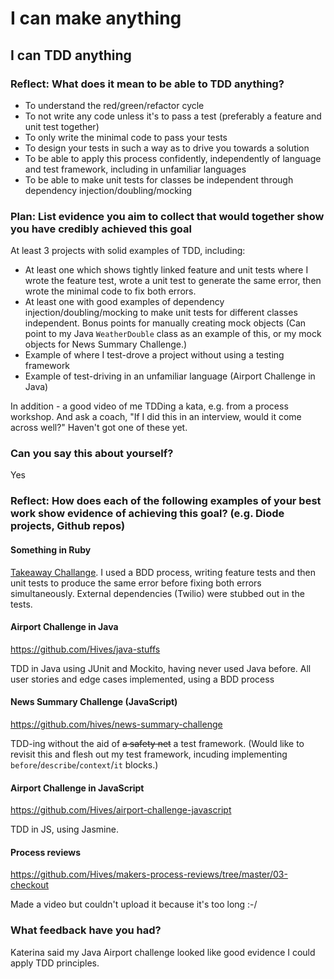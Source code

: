 # I can make anything
## I can TDD anything

### Reflect: What does it mean to be able to TDD anything?

- To understand the red/green/refactor cycle
- To not write any code unless it's to pass a test (preferably a feature and unit test together)
- To only write the minimal code to pass your tests
- To design your tests in such a way as to drive you towards a solution
- To be able to apply this process confidently, independently of language and test framework, including in unfamiliar languages
- To be able to make unit tests for classes be independent through dependency injection/doubling/mocking

### Plan: List evidence you aim to collect that would together show you have credibly achieved this goal

At least 3 projects with solid examples of TDD, including:
- At least one which shows tightly linked feature and unit tests where I wrote the feature test, wrote a unit test to generate the same error, then wrote the minimal code to fix both errors.
- At least one with good examples of dependency injection/doubling/mocking to make unit tests for different classes independent. Bonus points for manually creating mock objects (Can point to my Java `WeatherDouble` class as an example of this, or my mock objects for News Summary Challenge.)
- Example of where I test-drove a project without using a testing framework
- Example of test-driving in an unfamiliar language (Airport Challenge in Java)

In addition - a good video of me TDDing a kata, e.g. from a process workshop. And ask a coach, "If I did this in an interview, would it come across well?" Haven't got one of these yet.

### Can you say this about yourself?

Yes

### Reflect: How does each of the following examples of your best work show evidence of achieving this goal? (e.g. Diode projects, Github repos)

#### Something in Ruby

[Takeaway Challange](https://github.com/makersacademy/takeaway-challenge). I used a BDD process, writing feature tests and then unit tests to produce the same error before fixing both errors simultaneously. External dependencies (Twilio) were stubbed out in the tests.

#### Airport Challenge in Java

<https://github.com/Hives/java-stuffs>

TDD in Java using JUnit and Mockito, having never used Java before. All user stories and edge cases implemented, using a BDD process

#### News Summary Challenge (JavaScript)

<https://github.com/hives/news-summary-challenge>

TDD-ing without the aid of ~~a safety net~~ a test framework. (Would like to revisit this and flesh out my test framework, incuding implementing `before`/`describe`/`context`/`it` blocks.)

#### Airport Challenge in JavaScript

<https://github.com/Hives/airport-challenge-javascript>

TDD in JS, using Jasmine.

#### Process reviews

<https://github.com/Hives/makers-process-reviews/tree/master/03-checkout>

Made a video but couldn't upload it because it's too long :-/

### What feedback have you had?

Katerina said my Java Airport challenge looked like good evidence I could apply TDD principles.
